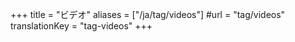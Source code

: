 +++
title = "ビデオ"
aliases = ["/ja/tag/videos"]
#url = "tag/videos"
translationKey = "tag-videos"
+++
